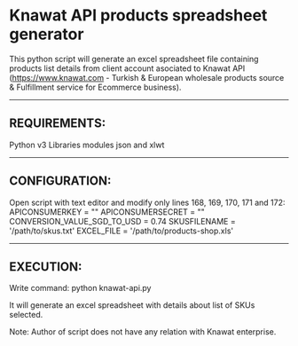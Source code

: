 # Knawat API products spreadsheet generator

This python script will generate an excel spreadsheet file containing products list details from client account asociated to Knawat API (https://www.knawat.com - Turkish & European wholesale products source & Fulfillment service for Ecommerce business).

------------------------------------------------------------------
 REQUIREMENTS:
------------------------------------------------------------------

Python v3
Libraries modules json and xlwt

------------------------------------------------------------------
 CONFIGURATION:
------------------------------------------------------------------

Open script with text editor and modify only lines 168, 169, 170, 171 and 172:
APICONSUMERKEY = ""
APICONSUMERSECRET = ""
CONVERSION_VALUE_SGD_TO_USD = 0.74
SKUSFILENAME = '/path/to/skus.txt'
EXCEL_FILE = '/path/to/products-shop.xls'

------------------------------------------------------------------
 EXECUTION:
------------------------------------------------------------------

Write command:
python knawat-api.py

It will generate an excel spreadsheet with details about list of SKUs selected.


Note:
Author of script does not have any relation with Knawat enterprise.
